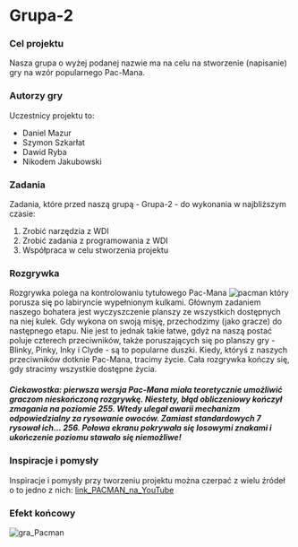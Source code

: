 # Grupa-2



### Cel projektu
Nasza grupa o wyżej podanej nazwie ma na celu na stworzenie (napisanie) gry na wzór popularnego Pac-Mana.


### Autorzy gry
Uczestnicy projektu to:
- Daniel Mazur
- Szymon Szkarłat
- Dawid Ryba 
- Nikodem Jakubowski


### Zadania
Zadania, które przed naszą grupą - Grupa-2 - do wykonania w najbliższym czasie:
1) Zrobić narzędzia z WDI
2) Zrobić zadania z programowania z WDI
3) Współpraca w celu stworzenia projektu


### Rozgrywka
Rozgrywka polega na kontrolowaniu tytułowego Pac-Mana ![pacman](https://user-images.githubusercontent.com/115925925/210133484-67ddf3f1-1fb7-4000-82cf-b5088110fdff.png) który porusza się po labiryncie wypełnionym kulkami. Głównym zadaniem naszego bohatera jest wyczyszczenie planszy ze wszystkich dostępnych na niej kulek. Gdy wykona on swoją misję, przechodzimy (jako gracze) do następnego etapu. Nie jest to jednak takie łatwe, gdyż na naszą postać poluje czterech przeciwników, także poruszających się po planszy gry - Blinky, Pinky, Inky i Clyde - są to popularne duszki. Kiedy, któryś z naszych przeciwników dotknie Pac-Mana, tracimy życie. Cała rozgrywka kończy się, gdy stracimy wszystkie dostępne życia.
##### Ciekawostka: pierwsza wersja Pac-Mana miała teoretycznie umożliwić graczom nieskończoną rozgrywkę. Niestety, błąd obliczeniowy kończył zmagania na poziomie 255. Wtedy ulegał awarii mechanizm odpowiedzialny za rysowanie owoców. Zamiast standardowych 7 rysował ich... 256. Połowa ekranu pokrywała się losowymi znakami i ukończenie poziomu stawało się niemożliwe!
  

### Inspiracje i pomysły
Inspiracje i pomysły przy tworzeniu projektu można czerpać z wielu źródeł o to jedno z nich:
[link_PACMAN_na_YouTube](https://www.youtube.com/watch?v=9H27CimgPsQ)


### Efekt końcowy
![gra_Pacman](https://user-images.githubusercontent.com/115925925/210133732-ca74fdc4-b73b-4a51-b799-720de45034ca.png)
